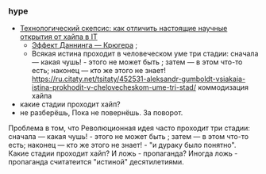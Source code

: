 ### hype
- [Технологический скепсис: как отличить настоящие научные открытия от хайпа в IT](https://habr.com/ru/articles/953082/)
  - [Эффект Даннинга — Крюгера](https://ru.wikipedia.org/wiki/%D0%AD%D1%84%D1%84%D0%B5%D0%BA%D1%82_%D0%94%D0%B0%D0%BD%D0%BD%D0%B8%D0%BD%D0%B3%D0%B0_%E2%80%94_%D0%9A%D1%80%D1%8E%D0%B3%D0%B5%D1%80%D0%B0) ;
  - Всякая истина проходит в человеческом уме три стадии: сначала — какая чушь! - этого не может быть ; затем — в этом что-то есть; наконец — кто же этого не знает!
https://ru.citaty.net/tsitaty/452531-aleksandr-gumboldt-vsiakaia-istina-prokhodit-v-chelovecheskom-ume-tri-stad/
коммодизация хайпа 
- какие стадии проходит хайп?
-  не разберёшь, Пока не повернёшь. За поворот.

Проблема в том, что Революционная идея часто проходит три стадии: сначала — какая чушь! - этого не может быть ; затем — в этом что-то есть; наконец — кто же этого не знает! - "и дураку было понятно". Какие стадии проходит хайп? И ложь - пропаганда? Иногда ложь - пропаганда считатеится "истиной" десятилетиями. 
